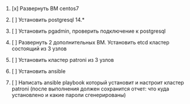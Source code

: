 1) [x] Развернуть ВМ centos7

2) [ ] Установить postgresql 14.*

3) [ ] Установить pgadmin, проверить подключение к postgresql

4) [ ] Развернуть 2 дополнительных ВМ. Установить etcd кластер состоящий из 3 узлов

5) [ ] Установить кластер patroni из 3 узлов

6) [ ] Установить ansible

7) [ ] Написать ansible playbook который установит и настроит кластер patroni (после выполнения должен сохранится отчет: что куда установлено и какие пароли сгенерированы)
